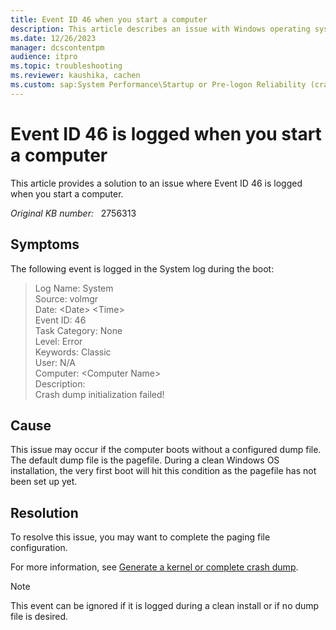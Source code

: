 ```yaml
---
title: Event ID 46 when you start a computer
description: This article describes an issue with Windows operating system, wherein System Event logs report Event ID 46 after a computer restart.
ms.date: 12/26/2023
manager: dcscontentpm
audience: itpro
ms.topic: troubleshooting
ms.reviewer: kaushika, cachen
ms.custom: sap:System Performance\Startup or Pre-logon Reliability (crash, errors, bug check or Blue Screen), csstroubleshoot
---
```

# Event ID 46 is logged when you start a computer

This article provides a solution to an issue where Event ID 46 is logged when you start a computer.

_Original KB number:_ &nbsp; 2756313

## Symptoms

The following event is logged in the System log during the boot:

> Log Name: System  
Source: volmgr  
Date: \<Date> \<Time>  
Event ID: 46  
Task Category: None  
Level: Error  
Keywords: Classic  
User: N/A  
Computer: \<Computer Name>  
Description:  
Crash dump initialization failed!

## Cause

This issue may occur if the computer boots without a configured dump file. The default dump file is the pagefile. During a clean Windows OS installation, the very first boot will hit this condition as the pagefile has not been set up yet.

## Resolution

To resolve this issue, you may want to complete the paging file configuration.

For more information, see [Generate a kernel or complete crash dump](/windows/client-management/generate-kernel-or-complete-crash-dump).

> [!NOTE]
> This event can be ignored if it is logged during a clean install or if no dump file is desired.
